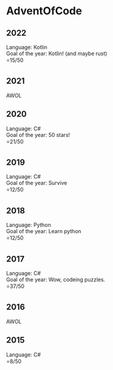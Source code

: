 # AdventOfCode

## 2022
Language: Kotlin  
Goal of the year: Kotlin! (and maybe rust)  
⭐15/50

## 2021
AWOL

## 2020
Language: C#  
Goal of the year: 50 stars!  
⭐21/50

## 2019 
Language: C#  
Goal of the year: Survive  
⭐12/50

## 2018
Language: Python  
Goal of the year: Learn python  
⭐12/50

## 2017
Language: C#  
Goal of the year: Wow, codeing puzzles.  
⭐37/50

## 2016
AWOL

## 2015
Language: C#  
⭐8/50